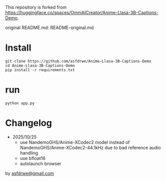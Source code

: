 This repository is forked from https://huggingface.co/spaces/OmniAICreator/Anime-Llasa-3B-Captions-Demo.

original README.md: README-original.md

# Install

```
git clone https://github.com/asfdrwe/Anime-Llasa-3B-Captions-Demo
cd Anime-Llasa-3B-Captions-Demo
pip install -r requirements.txt
```

# run

```
python app.py
```

# Changelog
- 2025/10/25
  - use NandemoGHS/Anime-XCodec2 model instead of NandemoGHS/Anime-XCodec2-44.1kHz due to bad reference audio handling
  - use bfloat16
  - autolaunch browser

by asfdrwe@gmail.com
